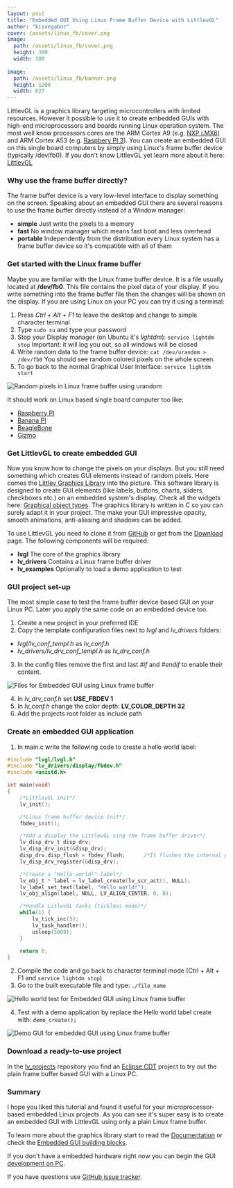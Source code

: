 ```yaml
---
layout: post
title: "Embedded GUI Using Linux Frame Buffer Device with LittlevGL"
author: "kisvegabor"
cover: /assets/linux_fb/cover.png
image:
  path: /assets/linux_fb/cover.png
  height: 300
  width: 300
  
image:
  path: /assets/linux_fb/banner.png
  height: 1200
  width: 627
---
```



LittlevGL is a graphics library targeting microcontrollers with limited resources. However it possible to use it to create embedded GUIs with high-end microprocessors and boards running Linux operation system. The most well know processors cores are the ARM Cortex A9 (e.g. [NXP i.MX6](https://www.nxp.com/products/processors-and-microcontrollers/applications-processors/i.mx-applications-processors/i.mx-6-processors:IMX6X_SERIES)) and ARM Cortex A53 (e.g. [Raspbery PI 3](https://www.raspberrypi.org/products/raspberry-pi-3-model-b/)). You can create an embedded GUI on this single board computers by simply using Linux's frame buffer device (typically /dev/fb0). If you don't know LittlevGL yet learn more about it here: [LittlevGL](https://littlevgl.com)

### Why use the frame buffer directly?
The frame buffer device is a very low-level interface to display something on the screen.
Speaking about an embedded GUI there are several reasons to use the frame buffer directly instead of a Window manager: 
* **simple** Just write the pixels to a memory
* **fast** No window manager which means fast boot and less overhead
* **portable** Independently from the distribution  every Linux system has a frame buffer device so it's compatible with all of them 

### Get started with the Linux frame buffer
Maybe you are familiar with the Linux frame buffer device. It is a file usually located at **/dev/fb0**. This file contains the pixel data of your display. If you write something into the frame buffer file then the changes will be shown on the display. If you are using Linux on your PC you can try it using a terminal:
1. Press *Ctrl + Alt + F1*  to leave the desktop and change to simple character terminal
2.  Type `sudo su` and type your password
3. Stop your Display manager (on Ubuntu it's *lightdm*): `service lightdm stop` Important: it will log you out, so all windows will be closed
4. Write random data to the frame buffer device: `cat /dev/urandom > /dev/fb0` You should see random colored pixels on the whole screen.
5. To go back to the normal Graphical User Interface: `service lightdm start`

![Random pixels in Linux frame buffer using urandom](/assets/linux_fb/linux_fb_random.png#post-img-responsive)

It should work on Linux based single board computer too like: 
* [Raspberry PI](https://www.raspberrypi.org/)
* [Banana PI](http://www.banana-pi.org/)  
* [BeagleBone](http://beagleboard.org/bone)
* [Gizmo](http://www.gizmosphere.org/products/)

### Get LittlevGL to create embedded GUI
Now you know how to change the pixels on your displays. But you still need something which creates GUI elements instead of random pixels.  Here comes the [Littlev Graphics Library](https://littlevgl.com) into the picture. This software library is designed to create GUI elements (like labels, buttons, charts, sliders, checkboxes etc.)  on an embedded system's display. Check all the widgets here: [Graphical object types](https://doc.littlevgl.com/#Object-types). The graphics library is written in C so you can surely adapt it in your project. The make your GUI impressive opacity, smooth animations, anti-aliasing and shadows can be added.   

To use LittlevGL you need to clone it from [GitHub](https://github.com/littlevgl/) or get from the [Download](https://littlevgl.com/download) page.
The following components will be required:
* **lvgl** The core of the graphics library
* **lv_drivers** Contains a Linux frame buffer driver
* **lv_examples** Optionally to load a demo application to test

### GUI project set-up 
The most simple case to test the frame buffer device based GUI on your Linux PC. Later you apply the same code on an embedded device too.
1. Create a new project in your preferred IDE
2. Copy the template configuration files next to *lvgl* and *lv_drivers* folders:
  * *lvgl/lv_conf_templ.h* as *lv_conf.h*
  * *lv_drivers/lv_drv_conf_templ.h* as *lv_drv_conf.h* 

3. In the config files remove the first and last *#if* and *#endif* to enable their content.

![Files for Embedded GUI using Linux frame buffer](/assets/linux_fb/linux_fb_files.png#post-img-responsive)

4. In *lv_drv_conf.h* set **USE_FBDEV    1**
5. In *lv_conf.h* change the color depth: **LV_COLOR_DEPTH     32**
7. Add the projects root folder as include path

### Create an embedded GUI application

1. In main.c write the following code to create a hello world label:

```c
#include "lvgl/lvgl.h"
#include "lv_drivers/display/fbdev.h"
#include <unistd.h>

int main(void)
{
    /*LittlevGL init*/
    lv_init();

    /*Linux frame buffer device init*/
    fbdev_init();

    /*Add a display the LittlevGL sing the frame buffer driver*/
    lv_disp_drv_t disp_drv;
    lv_disp_drv_init(&disp_drv);
    disp_drv.disp_flush = fbdev_flush;      /*It flushes the internal graphical buffer to the frame buffer*/
    lv_disp_drv_register(&disp_drv);

    /*Create a "Hello world!" label*/
    lv_obj_t * label = lv_label_create(lv_scr_act(), NULL);
    lv_label_set_text(label, "Hello world!");
    lv_obj_align(label, NULL, LV_ALIGN_CENTER, 0, 0);

    /*Handle LitlevGL tasks (tickless mode)*/
    while(1) {
        lv_tick_inc(5);
        lv_task_handler();
        usleep(5000);
    }

    return 0;
}
```

2. Compile the code and go back to character terminal mode (Ctrl + Alt + F1 and `service lightdm stop`)
3. Go to the built executable file and type: `./file_name`

![Hello world test for Embedded GUI using Linux frame buffer](/assets/linux_fb/linux_fb_hello_world.png#post-img-responsive)

4. Test with a demo application by replace the Hello world label create with: `demo_create();` 

![Demo GUI for embedded GUI using Linux frame buffer](/assets/linux_fb/linux_fb_demo.png#post-img-responsive)

### Download a ready-to-use project
In the [lv_projects](https://github.com/littlevgl/lv_boards) repository you find an [Eclipse CDT](https://www.eclipse.org/cdt/) project to try out the plain frame buffer based GUI with a Linux PC. 

### Summary
I hope you liked this tutorial and found it useful for your microprocessor-based embedded Linux projects. As you can see it's super easy is to create an embedded GUI with LittlevGL using only a plain Linux frame buffer. 

To learn more about the graphics library start to read the [Documentation](https://doc.littlevgl.com/#Porting) or check the [Embedded GUI building blocks](https://doc.littlevgl.com/#Object-types).  

If you don't have a embedded hardware right now you can begin the GUI [development on PC](https://doc.littlevgl.com/#PC-simulator).
  
If you have questions use [GitHub issue tracker](https://github.com/littlevgl/lvgl/issues).

